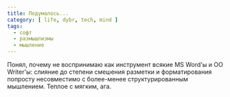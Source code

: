 ```yaml
---
title: Подумалось...
category: [ life, dybr, tech, mind ]
tags:
  - софт
  - размышлизмы
  - мышление
---
```

Понял, почему не воспринимаю как инструмент всякие MS Word'ы и OO Writer'ы: слияние до степени смешения
разметки и форматирования попросту несовместимо с более-менее структурированным мышлением. Теплое с мягким, ага.
